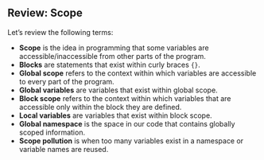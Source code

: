 ## Review: Scope
Let’s review the following terms:

- <strong>Scope</strong> is the idea in programming that some variables are accessible/inaccessible from other parts of the program.
- <strong>Blocks</strong> are statements that exist within curly braces `{}`.
- <strong>Global scope</strong> refers to the context within which variables are accessible to every part of the program.
- <strong>Global variables</strong> are variables that exist within global scope.
- <strong>Block scope</strong> refers to the context within which variables that are accessible only within the block they are defined.
- <strong>Local variables</strong> are variables that exist within block scope.
- <strong>Global namespace</strong> is the space in our code that contains globally scoped information.
- <strong>Scope pollution</strong> is when too many variables exist in a namespace or variable names are reused.